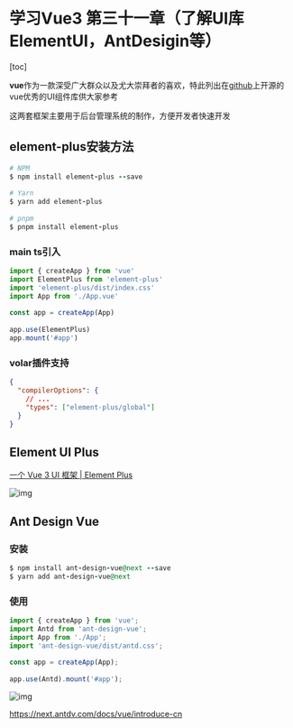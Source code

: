 # 学习Vue3 第三十一章（了解UI库ElementUI，AntDesigin等）

[toc]



**vue**作为一款深受广大群众以及尤大崇拜者的喜欢，特此列出在[github](https://so.csdn.net/so/search?q=github&spm=1001.2101.3001.7020)上开源的vue优秀的UI组件库供大家参考

这两套框架主要用于后台管理系统的制作，方便开发者快速开发

## element-plus安装方法

```ruby
# NPM
$ npm install element-plus --save
 
# Yarn
$ yarn add element-plus
 
# pnpm
$ pnpm install element-plus
```

### main ts引入

```javascript
import { createApp } from 'vue'
import ElementPlus from 'element-plus'
import 'element-plus/dist/index.css'
import App from './App.vue'
 
const app = createApp(App)
 
app.use(ElementPlus)
app.mount('#app')
```

###  volar插件支持

```json
{
  "compilerOptions": {
    // ...
    "types": ["element-plus/global"]
  }
}
```

## **Element UI Plus**

[一个 Vue 3 UI 框架 | Element Plus](https://element-plus.gitee.io/zh-CN/)

![img](https://img-blog.csdnimg.cn/467a8bb4606b4ab69a0b76385b167616.png?x-oss-process=image/watermark,type_d3F5LXplbmhlaQ,shadow_50,text_Q1NETiBA5bCP5ruhenM=,size_20,color_FFFFFF,t_70,g_se,x_16)

## Ant Design Vue

### 安装

```ruby
$ npm install ant-design-vue@next --save
$ yarn add ant-design-vue@next
```

### 使用

```javascript
import { createApp } from 'vue';
import Antd from 'ant-design-vue';
import App from './App';
import 'ant-design-vue/dist/antd.css';
 
const app = createApp(App);
 
app.use(Antd).mount('#app');
```

![img](https://img-blog.csdnimg.cn/008d5f5946aa45e28eac035c2a8f6781.png?x-oss-process=image/watermark,type_d3F5LXplbmhlaQ,shadow_50,text_Q1NETiBA5bCP5ruhenM=,size_20,color_FFFFFF,t_70,g_se,x_16)

 https://next.antdv.com/docs/vue/introduce-cn